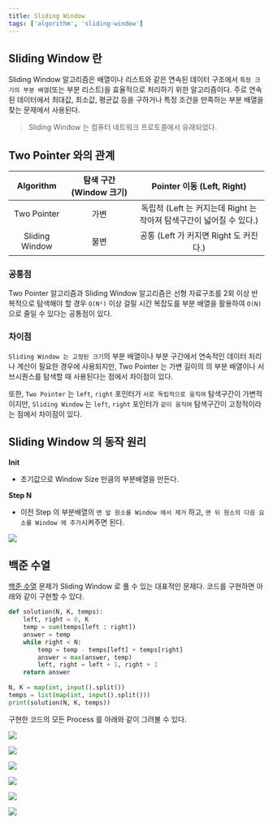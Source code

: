 ```yaml
---
title: Sliding Window
tags: ['algorithm', 'sliding-window']
---
```


## Sliding Window 란
Sliding Window 알고리즘은 배열이나 리스트와 같은 연속된 데이터 구조에서 `특정 크기의 부분 배열`(또는 부분 리스트)을 효율적으로 처리하기 위한 알고리즘이다. 주로 연속된 데이터에서 최대값, 최소값, 평균값 등을 구하거나 특정 조건을 만족하는 부분 배열을 찾는 문제에서 사용된다.

> Sliding Window 는 컴퓨터 네트워크 프로토콜에서 유래되었다.

## Two Pointer 와의 관계

|   Algorithm    | 탐색 구간 (Window 크기) |           Pointer 이동 (Left, Right)            |
| :------------: | :---------------: | :-------------------------------------------: |
|  Two Pointer   |        가변         | 독립적 (Left 는 커지는데 Right 는 작아져 탐색구간이 넓어질 수 있다.) |
| Sliding Window |        불변         |         공통 (Left 가 커지면 Right 도 커진다.)          |

### 공통점
Two Pointer 알고리즘과 Sliding Window 알고리즘은 선형 자료구조를 2회 이상 반복적으로 탐색해야 할 경우 `O(N²)` 이상 걸릴 시간 복잡도를 부분 배열을 활용하여 `O(N)` 으로 줄일 수 있다는 공통점이 있다.

### 차이점
`Sliding Window 는 고정된 크기`의 부분 배열이나 부분 구간에서 연속적인 데이터 처리나 계산이 필요한 경우에 사용되지만, Two Pointer 는 가변 길이의 의 부분 배열이나 서브시퀀스를 탐색할 때 사용된다는 점에서 차이점이 있다.

또한, `Two Pointer` 는 `left`, `right` 포인터가 `서로 독립적으로 움직여` 탐색구간이 가변적이지만, `Sliding Window` 는 `left`, `right` 포인터가 `같이 움직여` 탐색구간이 고정적이라는 점에서 차이점이 있다.


## Sliding Window 의 동작 원리
**Init**
- 초기값으로 Window Size 만큼의 부분배열을 만든다.

**Step N**
- 이전 Step 의 부분배열의 `맨 앞 원소를 Window 에서 제거` 하고, `맨 뒤 원소의 다음 요소를 Window 에 추가`시켜주면 된다.

![](Algorithm/images/Pasted%20image%2020240817012435.png)

## 백준 수열
[백준 수열](https://www.acmicpc.net/problem/2559) 문제가 Sliding Window 로 풀 수 있는 대표적인 문제다. 코드를 구현하면 아래와 같이 구현할 수 있다.

```python
def solution(N, K, temps):  
    left, right = 0, K  
    temp = sum(temps[left : right])  
    answer = temp  
    while right < N:  
        temp = temp - temps[left] + temps[right]  
        answer = max(answer, temp)  
        left, right = left + 1, right + 1  
    return answer  
  
N, K = map(int, input().split())  
temps = list(map(int, input().split()))  
print(solution(N, K, temps))
```


구현한 코드의 모든 Process 를 아래와 같이 그려볼 수 있다.

![](Algorithm/images/Pasted%20image%2020240817020527.png)


![](Algorithm/images/Pasted%20image%2020240817015536.png)

![](Algorithm/images/Pasted%20image%2020240817015707.png)


![](Algorithm/images/Pasted%20image%2020240817015642.png)


![](Algorithm/images/Pasted%20image%2020240817015754.png)



![](Algorithm/images/Pasted%20image%2020240817015811.png)


